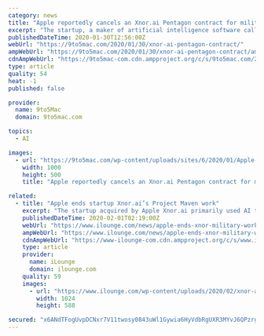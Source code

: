 ```yaml
---
category: news
title: "Apple reportedly cancels an Xnor.ai Pentagon contract for military drone work"
excerpt: "The startup, a maker of artificial intelligence software called Xnor.AI, had been involved in Project Maven, an effort by the U.S. Department of Defense to use AI software to analyze imagery captured by military drones. Apple acquired Xnor.ai recently and decided to terminate the work, a person familiar with the matter said. As is usual with ..."
publishedDateTime: 2020-01-30T12:56:00Z
webUrl: "https://9to5mac.com/2020/01/30/xnor-ai-pentagon-contract/"
ampWebUrl: "https://9to5mac.com/2020/01/30/xnor-ai-pentagon-contract/amp/"
cdnAmpWebUrl: "https://9to5mac-com.cdn.ampproject.org/c/s/9to5mac.com/2020/01/30/xnor-ai-pentagon-contract/amp/"
type: article
quality: 54
heat: -1
published: false

provider:
  name: 9to5Mac
  domain: 9to5mac.com

topics:
  - AI

images:
  - url: "https://9to5mac.com/wp-content/uploads/sites/6/2020/01/Apple-cancels-Xnor.ai-Pentagon-contract.jpg?quality=82&strip=all&w=1000"
    width: 1000
    height: 500
    title: "Apple reportedly cancels an Xnor.ai Pentagon contract for military drone work"

related:
  - title: "Apple ends startup Xnor.ai’s Project Maven work"
    excerpt: "The startup acquired by Apple Xnor.ai primarily used AI to detect objects in images captured by the military surveillance drones. The company did develop some great tech – it was able to create a chip capable of human detection powered by a coin sized battery. The chip is reportedly so efficient that it could work for decades on a coin sized ..."
    publishedDateTime: 2020-02-01T02:19:00Z
    webUrl: "https://www.ilounge.com/news/apple-ends-xnor-military-work"
    ampWebUrl: "https://www.ilounge.com/news/apple-ends-xnor-military-work/amp"
    cdnAmpWebUrl: "https://www-ilounge-com.cdn.ampproject.org/c/s/www.ilounge.com/news/apple-ends-xnor-military-work/amp"
    type: article
    provider:
      name: iLounge
      domain: ilounge.com
    quality: 59
    images:
      - url: "https://www.ilounge.com/wp-content/uploads/2020/02/xnor-ai-1024x588.png"
        width: 1024
        height: 588

secured: "x6ANdTFogUvpDCNxr7V11twosy0843uWl1Gywia6HyVdbRgUXR3MYvJ6QPzrgei7vcpHfVfUojfRoujIKW/DxxlMJN6gJcPBbrHwQt/86gEaJcbFvYCDO2B5KYojpTlIbO97gsIWTd0mmlSP0im5a0UXcQtaCVDBp5GhXn6nW1SeQoTeRkx+VeYEGqRDy+BDP55+DDBAsZDj468GiRAyOJSKdpZ7IPO1A+6XI8Fpy7XwKeXRtdsOyfLKqBlGNSaFfOZYOaEgVgHlwD04lGLe6MKt7/IlytI89t24d04dhwwUhb3mmOgTm/s5X3jM5enKJAI6OwqBgqem4dQ3w7CMP1e9Qw9EegMelHUXnlPM9SxK77LcR75kl9q1YKSwkZ8AOUFcy0UZaQSA1V5CnoTokTTRhNf9njm/cTKCpLUggwGtL1S3uBHcZXdsEI+5V/fHxF5/tf5XhzbXDsu8viW4iIyMzksriDLg2a1kyepyMSc=;mq+8cSyoQX8ikaxh+zh4Bw=="
---
```


